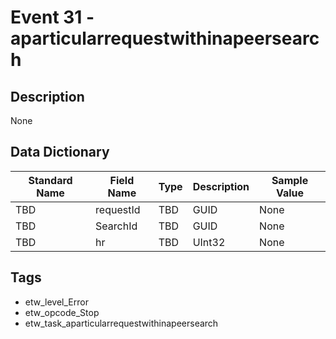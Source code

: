 # Event 31 - aparticularrequestwithinapeersearch

## Description
None

## Data Dictionary
|Standard Name|Field Name|Type|Description|Sample Value|
|---|---|---|---|---|
|TBD|requestId|TBD|GUID|None|None|
|TBD|SearchId|TBD|GUID|None|None|
|TBD|hr|TBD|UInt32|None|None|

## Tags
* etw_level_Error
* etw_opcode_Stop
* etw_task_aparticularrequestwithinapeersearch